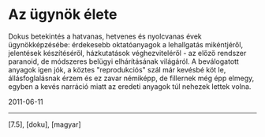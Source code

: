 # Az ügynök élete

Dokus betekintés a hatvanas, hetvenes és nyolcvanas évek ügynökképzésébe: érdekesebb oktatóanyagok a lehallgatás mikéntjéről, jelentések készítéséről, házkutatások véghezviteléről - az előző rendszer paranoid, de módszeres belügyi elhárításának világáról. A beválogatott anyagok igen jók, a köztes "reprodukciós" szál már kevésbé köt le, állásfoglalásnak érzem és ez zavar némiképp, de fillernek még épp elmegy, egyben a kevés narráció miatt az eredeti anyagok túl nehezek lettek volna.

2011-06-11 

----

[7.5], [doku], [magyar]
